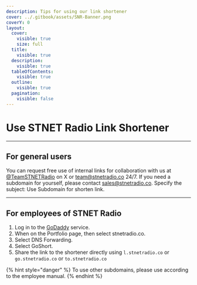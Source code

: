 ```yaml
---
description: Tips for using our link shortener
cover: ../.gitbook/assets/SNR-Banner.png
coverY: 0
layout:
  cover:
    visible: true
    size: full
  title:
    visible: true
  description:
    visible: true
  tableOfContents:
    visible: true
  outline:
    visible: true
  pagination:
    visible: false
---
```


# Use STNET Radio Link Shortener

***

## For general users

You can request free use of internal links for collaboration with us at [@TeamSTNETRadio](https://x.com/TeamSTNETRadio) on X or [team@stnetradio.co](mailto:team@stnetradio.co) 24/7. If you need a subdomain for yourself, please contact [sales@stnetradio.co](mailto://sales@stnetradio.co). Specify the subject: Use Subdomain for shorten link.

***
## For employees of STNET Radio

1. Log in to the [GoDaddy](https://dcc.godaddy.com) service.
2. When on the Portfolio page, then select stnetradio.co.
3. Select DNS Forwarding.
4. Select GoShort.
5. Share the link to the shortener directly using `l.stnetradio.co` or `go.stnetradio.co` or `to.stnetradio.co`

{% hint style="danger" %}
To use other subdomains, please use according to the employee manual.
{% endhint %}